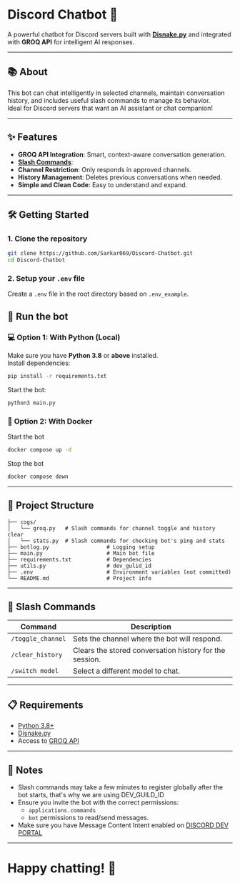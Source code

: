 # Discord Chatbot 🤖

A powerful chatbot for Discord servers built with **[Disnake.py](https://docs.disnake.dev/)** and integrated with **GROQ API** for intelligent AI responses.

---

## 📚 About

This bot can chat intelligently in selected channels, maintain conversation history, and includes useful slash commands to manage its behavior.  
Ideal for Discord servers that want an AI assistant or chat companion!

---

## ✨ Features

- **GROQ API Integration**: Smart, context-aware conversation generation.
- [**Slash Commands**](#-slash-commands):
- **Channel Restriction**: Only responds in approved channels.
- **History Management**: Deletes previous conversations when needed.
- **Simple and Clean Code**: Easy to understand and expand.

---

## 🛠 Getting Started
### 1. Clone the repository
```bash
git clone https://github.com/Sarkar069/Discord-Chatbot.git
cd Discord-Chatbot
```

### 2. Setup your `.env` file
Create a `.env` file in the root directory based on `.env_example`.

## 🚀 Run the bot
### 💻 **Option 1: With Python (Local)**
Make sure you have **Python 3.8** or **above** installed.  
Install dependencies:
```bash
pip install -r requirements.txt
```
Start the bot:
```bash
python3 main.py
```

### 🐳 **Option 2: With Docker**
Start the bot
```bash
docker compose up -d
```

Stop the bot
```bash
docker compose down
```

---

## 📂 Project Structure

```
├── cogs/
│   └── groq.py   # Slash commands for channel toggle and history clear 
│   └── stats.py  # Slash commands for checking bot's ping and stats
├── botlog.py                  # Logging setup
├── main.py                    # Main bot file
├── requirements.txt           # Dependencies
├── utils.py                   # dev_gulid_id
├── .env                       # Environment variables (not committed)
└── README.md                  # Project info
```

---

## 🧹 Slash Commands

| Command            | Description                                           |
| ------------------ | ----------------------------------------------------- |
| `/toggle_channel`  | Sets the channel where the bot will respond.           |
| `/clear_history`   | Clears the stored conversation history for the session.|
| `/switch model `   | Select a different model to chat.                  |
---

## 📋 Requirements

- [Python 3.8+](https://www.python.org/)
- [Disnake.py](https://pypi.org/project/disnake/)
- Access to [GROQ API](https://groq.com/)

---


## 📢 Notes

- Slash commands may take a few minutes to register globally after the bot starts, that's why we are using DEV_GUILD_ID
- Ensure you invite the bot with the correct permissions:  
  - `applications.commands`
  - `bot` permissions to read/send messages.
- Make sure you have Message Content Intent enabled on [DISCORD DEV PORTAL](https://discord.com/developers/docs/intro)

---

# Happy chatting! 🎉
